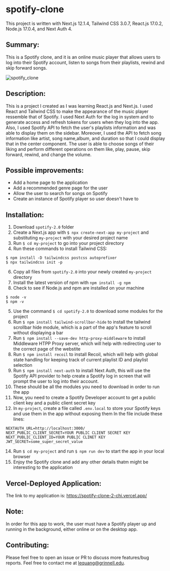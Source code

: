 # spotify-clone

This project is written with Next.js 12.1.4, Tailwind CSS 3.0.7, React.js 17.0.2, Node.js 17.0.4, and Next Auth 4.

## Summary:
This is a Spotify clone, and it is an online music player that allows users to log into their Spotify account, listen to songs from their playlists, rewind and skip forward songs. 

![spotify_clone](https://user-images.githubusercontent.com/85794656/161366067-a2fe8008-483f-4a67-a1b5-2da947b7b50b.gif)

## Description: 
This is a project I created as I was learning React.js and Next.js. I used React and Tailwind CSS to make the appearance of the music player ressemble that of Spotify. I used Next Auth for the log in system and to generate access and refresh tokens for users when they log into the app. Also, I used Spotify API to fetch the user's playlists information and was able to display them on the sidebar. Moreover, I used the API to fetch song information like artist, song name,album, and duration so that I could display that in the center component. The user is able to choose songs of their liking and perform different operations on them like, play, pause, skip forward, rewind, and change the volume. 

## Possible improvements:
- Add a home page to the application 
- Add a recommended genre page for the user
- Allow the user to search for songs on Spotify 
- Create an instance of Spotify player so user doesn't have to

## Installation:
1. Download `spotify-2.0` folder
2. Create a Next.js app with `$ npx create-next-app my-project` and substituting `my-project` with your desired project name
3. Run `$ cd my-project` to go into your project directory
4. Run these commands to install Tailwind CSS: 
```
$ npm install -D tailwindcss postcss autoprefixer
$ npx tailwindcss init -p
```
6. Copy all files from `spotify-2.0` into your newly created `my-project` directory
7. Install the latest version of npm with `npm install -g npm`
8. Check to see if Node.js and npm are installed on your machine 
```
$ node -v
$ npm -v
``` 
5. Use the command `$ cd spotify-2.0` to download some modules for the project
6. Run `$ npm install tailwind-scrollbar-hide` to install the tailwind scrollbar hide module, which is a part of the app's feature to scroll without displaying a bar 
7. Run `$ npm install --save-dev http-proxy-middleware` to install Middleware HTPP Proxy server, which will help with redirecting user to the correct page of the webstite 
8. Run `$ npm install recoil` to install Recoil, which will help with global state handling for keeping track of current playlist ID and playlist selection 
9. Run `$ npm install next-auth` to install Next Auth, this will use the Spotify API provider to help create a Spotify log in screen that will prompt the user to log into their account.
10. These should be all the modules you need to download in order to run the app
11. Now, you need to create a Spotify Developer account to get a public client key and a public client secret key
12. In `my-project`, create a file called `.env.local` to store your Spotify keys and use them in the app without exposing them 
In the file include these lines: 
```
NEXTAUTH_URL=http://localhost:3000/
NEXT_PUBLIC_CLIENT_SECRET=YOUR PUBLIC CLIENT SECRET KEY
NEXT_PUBLIC_CLIENT_ID=YOUR PUBLIC CLINET KEY
JWT_SECRET=some_super_secret_value 
```
14. Run `$ cd my-project` and run `$ npm run dev` to start the app in your local browser
15. Enjoy the Spotify clone and add any other details thatm might be interesting to the application 

## Vercel-Deployed Application:
The link to my application is: https://spotify-clone-2-chi.vercel.app/

## Note: 
In order for this app to work, the user must have a Spotify player up and running in the background, either online or on the desktop app.

## Contributing: 
Please feel free to open an issue or PR to discuss more features/bug reports. Feel free to contact me at lequang@grinnell.edu.

